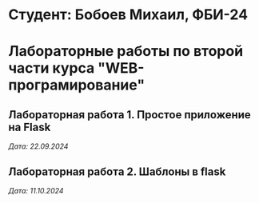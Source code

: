 # Cтудент: Бобоев Михаил, ФБИ-24

# Лабораторные работы по второй части курса "WEB-програмирование"

## Лабораторная работа 1. Простое приложение на Flask

 *Дата: 22.09.2024*
 
 ## Лабораторная работа 2. Шаблоны в flask

*Дата: 11.10.2024*